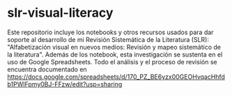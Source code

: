 # slr-visual-literacy

Este repositorio incluye los notebooks y otros recursos usados para dar soporte al desarrollo de mi Revisión Sistemática de la Literatura (SLR): "Alfabetización visual en nuevos medios: Revisión y mapeo sistemático de la literatura". 
Además de los notebook, esta investigación se sustenta en el uso de Google Spreadsheets. Todo el análisis y el proceso de revisión se encuentra documentado en https://docs.google.com/spreadsheets/d/170_PZ_BE6yzx00GEOHvqacHhfdb1PWlFpmy0BJ-FFzw/edit?usp=sharing

